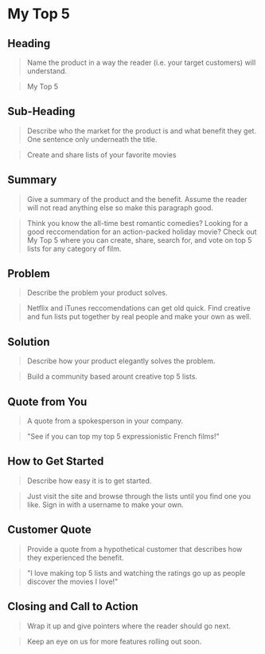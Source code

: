 # My Top 5 #

<!-- 
> This material was originally posted [here](http://www.quora.com/What-is-Amazons-approach-to-product-development-and-product-management). It is reproduced here for posterities sake.

There is an approach called "working backwards" that is widely used at Amazon. They work backwards from the customer, rather than starting with an idea for a product and trying to bolt customers onto it. While working backwards can be applied to any specific product decision, using this approach is especially important when developing new products or features.

For new initiatives a product manager typically starts by writing an internal press release announcing the finished product. The target audience for the press release is the new/updated product's customers, which can be retail customers or internal users of a tool or technology. Internal press releases are centered around the customer problem, how current solutions (internal or external) fail, and how the new product will blow away existing solutions.

If the benefits listed don't sound very interesting or exciting to customers, then perhaps they're not (and shouldn't be built). Instead, the product manager should keep iterating on the press release until they've come up with benefits that actually sound like benefits. Iterating on a press release is a lot less expensive than iterating on the product itself (and quicker!).

If the press release is more than a page and a half, it is probably too long. Keep it simple. 3-4 sentences for most paragraphs. Cut out the fat. Don't make it into a spec. You can accompany the press release with a FAQ that answers all of the other business or execution questions so the press release can stay focused on what the customer gets. My rule of thumb is that if the press release is hard to write, then the product is probably going to suck. Keep working at it until the outline for each paragraph flows. 

Oh, and I also like to write press-releases in what I call "Oprah-speak" for mainstream consumer products. Imagine you're sitting on Oprah's couch and have just explained the product to her, and then you listen as she explains it to her audience. That's "Oprah-speak", not "Geek-speak".

Once the project moves into development, the press release can be used as a touchstone; a guiding light. The product team can ask themselves, "Are we building what is in the press release?" If they find they're spending time building things that aren't in the press release (overbuilding), they need to ask themselves why. This keeps product development focused on achieving the customer benefits and not building extraneous stuff that takes longer to build, takes resources to maintain, and doesn't provide real customer benefit (at least not enough to warrant inclusion in the press release).
 -->
 
## Heading ##
  > Name the product in a way the reader (i.e. your target customers) will understand.

  > My Top 5

## Sub-Heading ##
  > Describe who the market for the product is and what benefit they get. One sentence only underneath the title.

  > Create and share lists of your favorite movies

## Summary ##
  > Give a summary of the product and the benefit. Assume the reader will not read anything else so make this paragraph good.

  > Think you know the all-time best romantic comedies? Looking for a good reccomendation for an action-packed holiday movie? Check out My Top 5 where you can create, share, search for, and vote on top 5 lists for any category of film. 

## Problem ##
  > Describe the problem your product solves.

  > Netflix and iTunes reccomendations can get old quick. Find creative and fun lists put together by real people and make your own as well.

## Solution ##
  > Describe how your product elegantly solves the problem.

  > Build a community based arount creative top 5 lists.

## Quote from You ##
  > A quote from a spokesperson in your company.

  > "See if you can top my top 5 expressionistic French films!"

## How to Get Started ##
  > Describe how easy it is to get started.
  
  > Just visit the site and browse through the lists until you find one you like. Sign in with a username to make your own.

## Customer Quote ##
  > Provide a quote from a hypothetical customer that describes how they experienced the benefit.

  > "I love making top 5 lists and watching the ratings go up as people discover the movies I love!"

## Closing and Call to Action ##
  > Wrap it up and give pointers where the reader should go next.

  > Keep an eye on us for more features rolling out soon.
